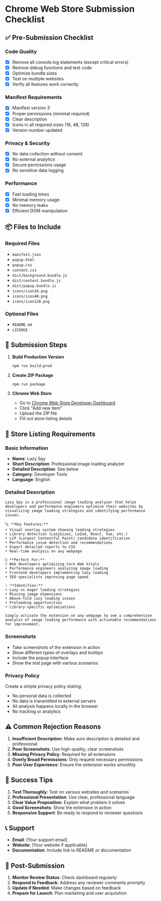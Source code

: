 # Chrome Web Store Submission Checklist

## ✅ Pre-Submission Checklist

### Code Quality
- [x] Remove all console.log statements (except critical errors)
- [x] Remove debug functions and test code
- [x] Optimize bundle sizes
- [x] Test on multiple websites
- [x] Verify all features work correctly

### Manifest Requirements
- [x] Manifest version 3
- [x] Proper permissions (minimal required)
- [x] Clear description
- [x] Icons in all required sizes (16, 48, 128)
- [x] Version number updated

### Privacy & Security
- [x] No data collection without consent
- [x] No external analytics
- [x] Secure permissions usage
- [x] No sensitive data logging

### Performance
- [x] Fast loading times
- [x] Minimal memory usage
- [x] No memory leaks
- [x] Efficient DOM manipulation

## 📦 Files to Include

### Required Files
- `manifest.json`
- `popup.html`
- `popup.css`
- `content.css`
- `dist/background.bundle.js`
- `dist/content.bundle.js`
- `dist/popup.bundle.js`
- `icons/icon16.png`
- `icons/icon48.png`
- `icons/icon128.png`

### Optional Files
- `README.md`
- `LICENSE`

## 🚀 Submission Steps

1. **Build Production Version**
   ```bash
   npm run build:prod
   ```

2. **Create ZIP Package**
   ```bash
   npm run package
   ```

3. **Chrome Web Store**
   - Go to [Chrome Web Store Developer Dashboard](https://chrome.google.com/webstore/devconsole/)
   - Click "Add new item"
   - Upload the ZIP file
   - Fill out store listing details

## 📝 Store Listing Requirements

### Basic Information
- **Name**: Lazy Spy
- **Short Description**: Professional image loading analyzer
- **Detailed Description**: See below
- **Category**: Developer Tools
- **Language**: English

### Detailed Description
```
Lazy Spy is a professional image loading analyzer that helps developers and performance engineers optimize their websites by visualizing image loading strategies and identifying performance issues.

🔍 **Key Features:**
• Visual overlay system showing loading strategies
• Library detection (LazySizes, LoZad, React, Vue, etc.)
• LCP (Largest Contentful Paint) candidate identification
• Performance issue detection and recommendations
• Export detailed reports to CSV
• Real-time analysis on any webpage

🎯 **Perfect For:**
• Web developers optimizing Core Web Vitals
• Performance engineers analyzing image loading
• Frontend developers implementing lazy loading
• SEO specialists improving page speed

💡 **Identifies:**
• Lazy vs eager loading strategies
• Missing image dimensions
• Above-fold lazy loading issues
• Preloading opportunities
• Library-specific optimizations

Simply activate the extension on any webpage to see a comprehensive analysis of image loading performance with actionable recommendations for improvement.
```

### Screenshots
- Take screenshots of the extension in action
- Show different types of overlays and tooltips
- Include the popup interface
- Show the test page with various scenarios

### Privacy Policy
Create a simple privacy policy stating:
- No personal data is collected
- No data is transmitted to external servers
- All analysis happens locally in the browser
- No tracking or analytics

## ⚠️ Common Rejection Reasons

1. **Insufficient Description**: Make sure description is detailed and professional
2. **Poor Screenshots**: Use high-quality, clear screenshots
3. **Missing Privacy Policy**: Required for all extensions
4. **Overly Broad Permissions**: Only request necessary permissions
5. **Poor User Experience**: Ensure the extension works smoothly

## 🎯 Success Tips

1. **Test Thoroughly**: Test on various websites and scenarios
2. **Professional Presentation**: Use clear, professional language
3. **Clear Value Proposition**: Explain what problem it solves
4. **Good Screenshots**: Show the extension in action
5. **Responsive Support**: Be ready to respond to reviewer questions

## 📞 Support

- **Email**: [Your support email]
- **Website**: [Your website if applicable]
- **Documentation**: Include link to README or documentation

## 🔄 Post-Submission

1. **Monitor Review Status**: Check dashboard regularly
2. **Respond to Feedback**: Address any reviewer comments promptly
3. **Update if Needed**: Make changes based on feedback
4. **Prepare for Launch**: Plan marketing and user acquisition
